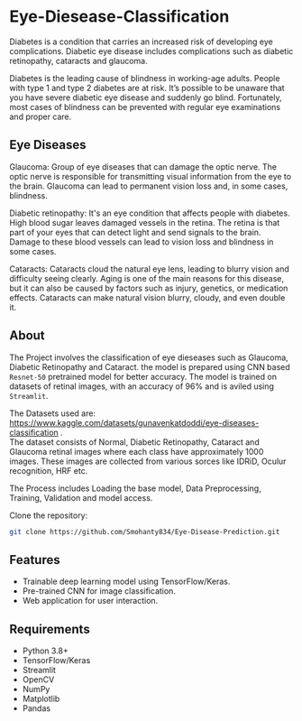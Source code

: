 # Eye-Diesease-Classification <br/>
Diabetes is a condition that carries an increased risk of developing eye complications. Diabetic eye disease includes complications such as diabetic retinopathy, cataracts and glaucoma.

Diabetes is the leading cause of blindness in working-age adults. People with type 1 and type 2 diabetes are at risk. It’s possible to be unaware that you have severe diabetic eye disease and suddenly go blind. Fortunately, most cases of blindness can be prevented with regular eye examinations and proper care.

## Eye Diseases
Glaucoma: Group of eye diseases that can damage the optic nerve. The optic nerve is responsible for transmitting visual information from the eye to the brain. Glaucoma can lead to permanent vision loss and, in some cases, blindness.

Diabetic retinopathy: It's an eye condition that affects people with diabetes. High blood sugar leaves damaged vessels in the retina. The retina is that part of your eyes that can detect light and send signals to the brain. Damage to these blood vessels can lead to vision loss and blindness in some cases.

Cataracts: Cataracts cloud the natural eye lens, leading to blurry vision and difficulty seeing clearly. Aging is one of the main reasons for this disease, but it can also be caused by factors such as injury, genetics, or medication effects. Cataracts can make natural vision blurry, cloudy, and even double it.

## About
The Project involves the classification of eye dieseases such as Glaucoma, Diabetic Retinopathy and Cataract. the model is prepared using CNN based `Resnet-50` pretrained model for better accuracy. The model is trained on datasets of retinal images, with an accuracy of 96% and is aviled using `Streamlit`.<br/>

The Datasets used are: https://www.kaggle.com/datasets/gunavenkatdoddi/eye-diseases-classification .<br/>
The dataset consists of Normal, Diabetic Retinopathy, Cataract and Glaucoma retinal images where each class have approximately 1000 images. These images are collected from various sorces like IDRiD, Oculur recognition, HRF etc.<br/>

The Process includes Loading the base model, Data Preprocessing, Training, Validation and model access.<br/>

Clone the repository:
   ```bash
   git clone https://github.com/Smohanty834/Eye-Disease-Prediction.git
```
## Features
- Trainable deep learning model using TensorFlow/Keras.
- Pre-trained CNN for image classification.
- Web application for user interaction.

## Requirements
- Python 3.8+
- TensorFlow/Keras
- Streamlit
- OpenCV
- NumPy
- Matplotlib
- Pandas
